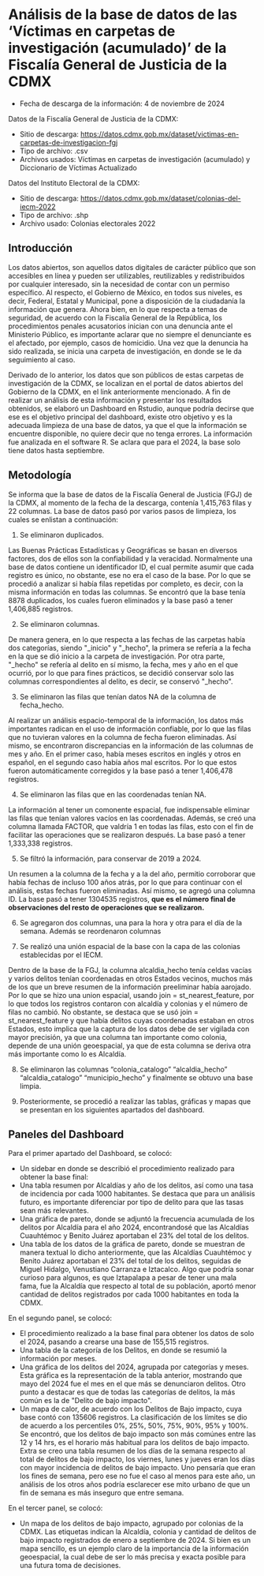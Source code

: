 # Análisis de la base de datos de las ‘Víctimas en carpetas de investigación (acumulado)’ de la Fiscalía General de Justicia de la CDMX

- Fecha de descarga de la información: 4 de noviembre de 2024

Datos de la Fiscalía General de Justicia de la CDMX:
- Sitio de descarga: https://datos.cdmx.gob.mx/dataset/victimas-en-carpetas-de-investigacion-fgj
- Tipo de archivo: .csv
- Archivos usados: Víctimas en carpetas de investigación (acumulado) y Diccionario de Víctimas Actualizado

Datos del Instituto Electoral de la CDMX:
- Sitio de descarga: https://datos.cdmx.gob.mx/dataset/colonias-del-iecm-2022
- Tipo de archivo: .shp
- Archivo usado: Colonias electorales 2022


## Introducción 

Los datos abiertos, son aquellos datos digitales de carácter público que son accesibles en línea y pueden ser utilizables, reutilizables y redistribuidos por cualquier interesado, sin la necesidad de contar con un permiso específico. Al respecto, el Gobierno de México, en todos sus niveles, es decir, Federal, Estatal y Municipal, pone a disposición de la ciudadanía la información que genera. Ahora bien, en lo que respecta a temas de seguridad, de acuerdo con la Fiscalía General de la República, los procedimientos penales acusatorios inician con una denuncia ante el Ministerio Público, es importante aclarar que no siempre el denunciante es el afectado, por ejemplo, casos de homicidio. Una vez que la denuncia ha sido realizada, se inicia una carpeta de investigación, en donde se le da seguimiento al caso. 

Derivado de lo anterior, los datos que son públicos de estas carpetas de investigación de la CDMX, se localizan en el portal de datos abiertos del Gobierno de la CDMX, en el link anteriormente mencionado. A fin de realizar un análisis de esta información y presentar los resultados obtenidos, se elaboró un Dashboard en Rstudio, aunque podría decirse que ese es el objetivo principal del dashboard, existe otro objetivo y es la adecuada limpieza de una base de datos, ya que el que la información se encuentre disponible, no quiere decir que no tenga errores. La información fue analizada en el software R. Se aclara que para el 2024, la base solo tiene datos hasta septiembre.

## Metodología

Se informa que la base de datos de la Fiscalía General de Justicia (FGJ) de la CDMX, al momento de la fecha de la descarga, contenía 1,415,763 filas y 22 columnas. La base de datos pasó por varios pasos de limpieza, los cuales se enlistan a continuación:

1. Se eliminaron duplicados.

Las Buenas Prácticas Estadísticas y Geográficas se basan en diversos factores, dos de ellos son la confiabilidad y la veracidad. Normalmente una base de datos contiene un identificador ID, el cual permite asumir que cada registro es único, no obstante, ese no era el caso de la base. Por lo que se procedió a analizar si había filas repetidas por completo, es decir, con la misma información en todas las columnas. Se encontró que la base tenía 8878 duplicados, los cuales fueron eliminados y la base pasó a tener 1,406,885 registros.

2. Se eliminaron columnas.

De manera genera, en lo que respecta a las fechas de las carpetas había dos categorías, siendo "_inicio" y "_hecho", la primera se refería a la fecha en la que se dió inicio a la carpeta de investigación. Por otra parte, "_hecho" se refería al delito en sí mismo, la fecha, mes y año en el que ocurrió, por lo que para fines prácticos, se decidió conservar solo las columnas correspondientes al delito, es decir, se conservó "_hecho".

3. Se eliminaron las filas que tenían datos NA de la columna de fecha_hecho.

Al realizar un análisis espacio-temporal de la información, los datos más importantes radican en el uso de información confiable, por lo que las filas que no tuvieran valores en la columna de fecha fueron eliminadas. Así mismo, se encontraron discrepancias en la información de las columnas de mes y año. En el primer caso, había meses escritos en inglés y otros en español, en el segundo caso había años mal escritos. Por lo que estos fueron automáticamente corregidos y la base pasó a tener 1,406,478 registros.

4. Se eliminaron las filas que en las coordenadas tenían NA.

La información al tener un comonente espacial, fue indispensable eliminar las filas que tenían valores vacíos en las coordenadas. Además, se creó una columna llamada FACTOR, que valdría 1 en todas las filas, esto con el fin de facilitar las operaciones que se realizaron después. La base pasó a tener 1,333,338 registros.

5. Se filtró la información, para conservar de 2019 a 2024.

Un resumen a la columna de la fecha y a la del año, permitio corroborar que había fechas de incluso 100 años atrás, por lo que para continuar con el análisis, estas fechas fueron eliminadas. Así mismo, se agregó una columna ID. La base pasó a tener 1304535 registros, **que es el número final de observaciones del resto de operaciones que se realizaron.**

6. Se agregaron dos columnas, una para la hora y otra para el día de la semana. Además se reordenaron columnas

7. Se realizó una unión espacial de la base con la capa de las colonias establecidas por el IECM.

Dentro de la base de la FGJ, la columna alcaldia_hecho tenía celdas vacías y varios delitos tenían coordenadas en otros Estados vecinos, muchos más de los que un breve resumen de la información preeliminar había aarojado. Por lo que se hizo una union espacial, usando join = st_nearest_feature, por lo que todos los registros contaron con alcaldía y colonias y el número de filas no cambió. No obstante, se destaca que se usó join = st_nearest_feature y que había delitos cuyas coordenadas estaban en otros Estados, esto implica que la captura de los datos debe de ser vigilada con mayor precisión, ya que una columna tan importante como colonia, depende de una unión geoespacial, ya que de esta columna se deriva otra más importante como lo es Alcaldía.

8. Se eliminaron las columnas “colonia_catalogo” “alcaldia_hecho” “alcaldia_catalogo” “municipio_hecho” y finalmente se obtuvo una base limpia.

9. Posteriormente, se procedió a realizar las tablas, gráficas y mapas que se presentan en los siguientes apartados del dashboard.

## Paneles del Dashboard

Para el primer apartado del Dashboard, se colocó:
- Un sidebar en donde se describió el procedimiento realizado para obtener la base final:
- Una tabla resumen por Alcaldías y año de los delitos, así como una tasa de incidencia por cada 1000 habitantes. Se destaca que para un análisis futuro, es importante diferenciar por tipo de delito para que las tasas sean más relevantes.
- Una gráfica de pareto, donde se adjuntó la frecuencia acumulada de los delitos por Alcaldía para el año 2024, encontrandosé que las Alcaldías Cuauhtémoc y Benito Juárez aportaban el 23% del total de los delitos.
- Una tabla de los datos de la gráfica de pareto, donde se muestran de manera textual lo dicho anteriormente, que las Alcaldías Cuauhtémoc y Benito Juárez aportaban el 23% del total de los delitos, seguidas de Miguel Hidalgo, Venustiano Carranza e Iztacalco. Algo que podría sonar curioso para algunos, es que Iztapalapa a pesar de tener una mala fama, fue la Alcaldía que respecto al total de su población, aportó menor cantidad de delitos registrados por cada 1000 habitantes en toda la CDMX.

En el segundo panel, se colocó:
- El procedimiento realizado a la base final para obtener los datos de solo el 2024, pasando a crearse una base de 155,515 registros. 
- Una tabla de la categoría de los Delitos, en donde se resumió la información por meses.
- Una gráfica de los delitos del 2024, agrupada por categorías y meses. Esta gráfica es la representación de la tabla anterior, mostrando que mayo del 2024 fue el mes en el que más se denunciaron delitos. Otro punto a destacar es que de todas las categorías de delitos, la más común es la de "Delito de bajo impacto".
- Un mapa de calor, de acuerdo con los Delitos de Bajo impacto, cuya base contó con 135606 registros. La clasificación de los límites se dio de acuerdo a los percentiles 0%, 25%, 50%, 75%, 90%, 95% y 100%. Se encontró, que los delitos de bajo impacto son más comúnes entre las 12 y 14 hrs, es el horario más habitual para los delitos de bajo impacto. Extra se creo una tabla resumen de los días de la semana respecto al total de delitos de bajo impacto, los viernes, lunes y jueves eran los días con mayor incidencia de delitos de bajo impacto. Uno pensaría que eran los fines de semana, pero ese no fue el caso al menos para este año, un análisis de los otros años podría esclarecer ese mito urbano de que un fin de semana es más inseguro que entre semana. 

En el tercer panel, se colocó: 
- Un mapa de los delitos de bajo impacto, agrupado por colonias de la CDMX. Las etiquetas indican la Alcaldía, colonia y cantidad de delitos de bajo impacto registrados de enero a septiembre de 2024. Si bien es un mapa sencillo, es un ejemplo claro de la importancia de la información geoespacial, la cual debe de ser lo más precisa y exacta posible para una futura toma de decisiones. 
